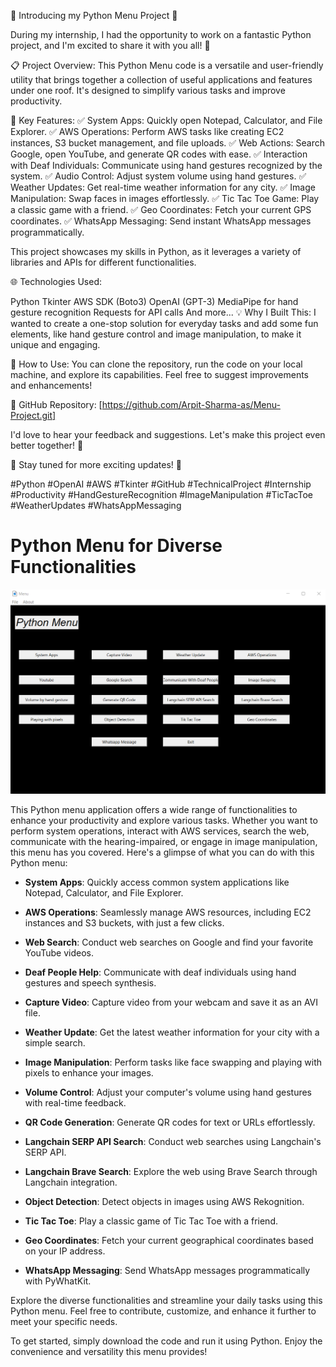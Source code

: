 🚀 Introducing my Python Menu Project 🚀

During my internship, I had the opportunity to work on a fantastic Python project, and I'm excited to share it with you all! 🐍

📋 Project Overview:
This Python Menu code is a versatile and user-friendly utility that brings together a collection of useful applications and features under one roof. It's designed to simplify various tasks and improve productivity.

🧐 Key Features:
✅ System Apps: Quickly open Notepad, Calculator, and File Explorer.
✅ AWS Operations: Perform AWS tasks like creating EC2 instances, S3 bucket management, and file uploads.
✅ Web Actions: Search Google, open YouTube, and generate QR codes with ease.
✅ Interaction with Deaf Individuals: Communicate using hand gestures recognized by the system.
✅ Audio Control: Adjust system volume using hand gestures.
✅ Weather Updates: Get real-time weather information for any city.
✅ Image Manipulation: Swap faces in images effortlessly.
✅ Tic Tac Toe Game: Play a classic game with a friend.
✅ Geo Coordinates: Fetch your current GPS coordinates.
✅ WhatsApp Messaging: Send instant WhatsApp messages programmatically.

This project showcases my skills in Python, as it leverages a variety of libraries and APIs for different functionalities.

🌐 Technologies Used:

Python
Tkinter
AWS SDK (Boto3)
OpenAI (GPT-3)
MediaPipe for hand gesture recognition
Requests for API calls
And more...
💡 Why I Built This:
I wanted to create a one-stop solution for everyday tasks and add some fun elements, like hand gesture control and image manipulation, to make it unique and engaging.

📌 How to Use:
You can clone the repository, run the code on your local machine, and explore its capabilities. Feel free to suggest improvements and enhancements!

🔗 GitHub Repository: [https://github.com/Arpit-Sharma-as/Menu-Project.git]

I'd love to hear your feedback and suggestions. Let's make this project even better together! 🙌

📢 Stay tuned for more exciting updates! 📢

#Python #OpenAI #AWS #Tkinter #GitHub #TechnicalProject #Internship #Productivity #HandGestureRecognition #ImageManipulation #TicTacToe #WeatherUpdates #WhatsAppMessaging

# Python Menu for Diverse Functionalities

![Python Menu](menu1.png)

This Python menu application offers a wide range of functionalities to enhance your productivity and explore various tasks. Whether you want to perform system operations, interact with AWS services, search the web, communicate with the hearing-impaired, or engage in image manipulation, this menu has you covered. Here's a glimpse of what you can do with this Python menu:

- **System Apps**: Quickly access common system applications like Notepad, Calculator, and File Explorer.

- **AWS Operations**: Seamlessly manage AWS resources, including EC2 instances and S3 buckets, with just a few clicks.

- **Web Search**: Conduct web searches on Google and find your favorite YouTube videos.

- **Deaf People Help**: Communicate with deaf individuals using hand gestures and speech synthesis.

- **Capture Video**: Capture video from your webcam and save it as an AVI file.

- **Weather Update**: Get the latest weather information for your city with a simple search.

- **Image Manipulation**: Perform tasks like face swapping and playing with pixels to enhance your images.

- **Volume Control**: Adjust your computer's volume using hand gestures with real-time feedback.

- **QR Code Generation**: Generate QR codes for text or URLs effortlessly.

- **Langchain SERP API Search**: Conduct web searches using Langchain's SERP API.

- **Langchain Brave Search**: Explore the web using Brave Search through Langchain integration.

- **Object Detection**: Detect objects in images using AWS Rekognition.

- **Tic Tac Toe**: Play a classic game of Tic Tac Toe with a friend.

- **Geo Coordinates**: Fetch your current geographical coordinates based on your IP address.

- **WhatsApp Messaging**: Send WhatsApp messages programmatically with PyWhatKit.

Explore the diverse functionalities and streamline your daily tasks using this Python menu. Feel free to contribute, customize, and enhance it further to meet your specific needs.

To get started, simply download the code and run it using Python. Enjoy the convenience and versatility this menu provides!
